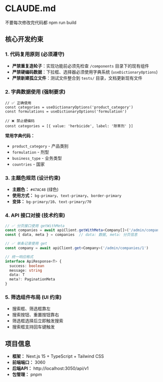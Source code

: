 # CLAUDE.md

不要每次修改完代码都 npm run build

## 核心开发约束

### 1. 代码复用原则 (必须遵守)
- **严禁重复造轮子**：实现功能前必须先检查 `/components` 目录下的现有组件
- **严禁硬编码数据**：下拉框、选择器必须使用字典系统 (`useDictionaryOptions`)
- **严禁新建孤立文件**：测试文件整合到 `tests/` 目录，文档更新现有文件

### 2. 字典数据使用 (强制要求)
```tsx
// ✅ 正确使用
const categories = useDictionaryOptions('product_category')
const formulations = useDictionaryOptions('formulation')

// ❌ 禁止硬编码
const categories = [{ value: 'herbicide', label: '除草剂' }]
```

**常用字典代码：**
- `product_category` - 产品类别
- `formulation` - 剂型
- `business_type` - 业务类型
- `countries` - 国家

### 3. 主题色规范 (设计约束)
- **主题色：** `#47AC48` (绿色)
- **使用方式：** `bg-primary`、`text-primary`、`border-primary`
- **变体：** `bg-primary/10`、`text-primary/70`

### 4. API 接口对接 (技术约束)
```typescript
// ✅ 分页接口使用 getWithMeta
const companies = await apiClient.getWithMeta<Company[]>('/admin/companies')
const { data, meta } = companies  // data: 数据, meta: 分页信息

// ✅ 单条记录使用 get  
const company = await apiClient.get<Company>('/admin/companies/1')

// 统一响应格式
interface ApiResponse<T> {
  success: boolean
  message: string  
  data: T
  meta?: PaginationMeta
}
```

### 5. 筛选组件布局 (UI 约束)
- 搜索框、筛选框靠左
- 搜索按钮、重置按钮靠右
- 筛选框选择后立即触发搜索
- 搜索框支持回车键触发

## 项目信息
- **框架：** Next.js 15 + TypeScript + Tailwind CSS
- **前端端口：** 3060
- **后端API：** http://localhost:3050/api/v1
- **包管理：** pnpm